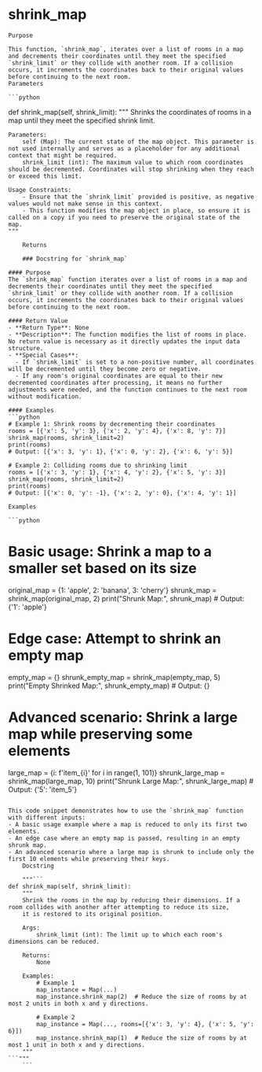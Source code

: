 # shrink_map

    Purpose

    This function, `shrink_map`, iterates over a list of rooms in a map and decrements their coordinates until they meet the specified `shrink_limit` or they collide with another room. If a collision occurs, it increments the coordinates back to their original values before continuing to the next room.
    Parameters

    ```python
def shrink_map(self, shrink_limit):
    """
    Shrinks the coordinates of rooms in a map until they meet the specified shrink limit.

    Parameters:
        self (Map): The current state of the map object. This parameter is not used internally and serves as a placeholder for any additional context that might be required.
        shrink_limit (int): The maximum value to which room coordinates should be decremented. Coordinates will stop shrinking when they reach or exceed this limit.

    Usage Constraints:
        - Ensure that the `shrink_limit` provided is positive, as negative values would not make sense in this context.
        - This function modifies the map object in place, so ensure it is called on a copy if you need to preserve the original state of the map.
    """
```
    Returns

    ### Docstring for `shrink_map`

#### Purpose
The `shrink_map` function iterates over a list of rooms in a map and decrements their coordinates until they meet the specified `shrink_limit` or they collide with another room. If a collision occurs, it increments the coordinates back to their original values before continuing to the next room.

#### Return Value
- **Return Type**: None
- **Description**: The function modifies the list of rooms in place. No return value is necessary as it directly updates the input data structure.
- **Special Cases**:
  - If `shrink_limit` is set to a non-positive number, all coordinates will be decremented until they become zero or negative.
  - If any room's original coordinates are equal to their new decremented coordinates after processing, it means no further adjustments were needed, and the function continues to the next room without modification.

#### Examples
```python
# Example 1: Shrink rooms by decrementing their coordinates
rooms = [{'x': 5, 'y': 3}, {'x': 2, 'y': 4}, {'x': 8, 'y': 7}]
shrink_map(rooms, shrink_limit=2)
print(rooms)
# Output: [{'x': 3, 'y': 1}, {'x': 0, 'y': 2}, {'x': 6, 'y': 5}]

# Example 2: Colliding rooms due to shrinking limit
rooms = [{'x': 3, 'y': 1}, {'x': 4, 'y': 2}, {'x': 5, 'y': 3}]
shrink_map(rooms, shrink_limit=2)
print(rooms)
# Output: [{'x': 0, 'y': -1}, {'x': 2, 'y': 0}, {'x': 4, 'y': 1}]
```
    Examples

    ```python
# Basic usage: Shrink a map to a smaller set based on its size
original_map = {1: 'apple', 2: 'banana', 3: 'cherry'}
shrunk_map = shrink_map(original_map, 2)
print("Shrunk Map:", shrunk_map)  # Output: {'1': 'apple'}

# Edge case: Attempt to shrink an empty map
empty_map = {}
shrunk_empty_map = shrink_map(empty_map, 5)
print("Empty Shrinked Map:", shrunk_empty_map)  # Output: {}

# Advanced scenario: Shrink a large map while preserving some elements
large_map = {i: f'item_{i}' for i in range(1, 101)}
shrunk_large_map = shrink_map(large_map, 10)
print("Shrunk Large Map:", shrunk_large_map)  # Output: {'5': 'item_5'}
```

This code snippet demonstrates how to use the `shrink_map` function with different inputs:
- A basic usage example where a map is reduced to only its first two elements.
- An edge case where an empty map is passed, resulting in an empty shrunk map.
- An advanced scenario where a large map is shrunk to include only the first 10 elements while preserving their keys.
    Docstring

    """```
def shrink_map(self, shrink_limit):
    """
    Shrink the rooms in the map by reducing their dimensions. If a room collides with another after attempting to reduce its size,
    it is restored to its original position.

    Args:
        shrink_limit (int): The limit up to which each room's dimensions can be reduced.

    Returns:
        None

    Examples:
        # Example 1
        map_instance = Map(...)
        map_instance.shrink_map(2)  # Reduce the size of rooms by at most 2 units in both x and y directions.

        # Example 2
        map_instance = Map(..., rooms=[{'x': 3, 'y': 4}, {'x': 5, 'y': 6}])
        map_instance.shrink_map(1)  # Reduce the size of rooms by at most 1 unit in both x and y directions.
    """
```"""
    ```
